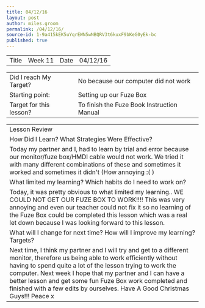 ```yaml
---
title: 04/12/16
layout: post
author: miles.groom
permalink: /04/12/16/
source-id: 1-9a415kEK5uYqrEWN5wNBQRV3t6kuxF9bKeG0yEk-bc
published: true
---
```

<table>
  <tr>
    <td>Title</td>
    <td>Week 11</td>
    <td>Date</td>
    <td>04/12/16</td>
  </tr>
</table>


<table>
  <tr>
    <td>Did I reach My Target?</td>
    <td>No because our computer did not work</td>
  </tr>
  <tr>
    <td>Starting point:</td>
    <td>Setting up our Fuze Box </td>
  </tr>
  <tr>
    <td>Target for this lesson?</td>
    <td>To finish the Fuze Book Instruction Manual</td>
  </tr>
</table>


<table>
  <tr>
    <td>Lesson Review</td>
  </tr>
  <tr>
    <td>How Did I Learn? What Strategies Were Effective?</td>
  </tr>
  <tr>
    <td>Today my partner and I, had to learn by trial and error because our monitor/fuze box/HMDI cable would not work. We tried it with many different combinations of these and sometimes it worked and sometimes it didn't (How annoying :(  )</td>
  </tr>
  <tr>
    <td>What limited my learning? Which habits do I need to work on? </td>
  </tr>
  <tr>
    <td>Today, it was pretty obvious to what limited my learning..
WE COULD NOT GET OUR FUZE BOX TO WORK!!!!  This was very annoying and even our teacher could not fix it so no learning of the Fuze Box could be completed this lesson which was a real let down because I was looking forward to this lesson.</td>
  </tr>
  <tr>
    <td>What will I change for next time? How will I improve my learning? Targets?</td>
  </tr>
  <tr>
    <td>Next time, I think my partner and I will try and get to a different monitor, therefore us being able to work efficiently without having to spend quite a lot of the lesson trying to work the computer. Next week I hope that my partner and I can have a better lesson and get some fun Fuze Box work completed and finished with a few edits by ourselves. Have A Good Christmas Guys!!!
Peace x</td>
  </tr>
</table>


